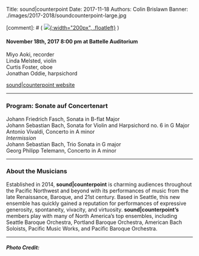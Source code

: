 Title: sound|counterpoint
Date: 2017-11-18
Authors: Colin Brislawn
Banner: ./images/2017-2018/soundcounterpoint-large.jpg

[comment]: # ( [![ ]({filename}/images/2017-2018/YoungArtists400.jpg){:width="200px", .floatleft}]({filename}./SoundCounterpoint.md) )


#### November 18th, 2017 8:00 pm at Battelle Auditorium

Miyo Aoki, recorder <br>
Linda Melsted, violin <br>
Curtis Foster, oboe <br>
Jonathan Oddie, harpsichord

[sound|counterpoint website](http://soundcounterpoint.org/)


---

### Program: Sonate auf Concertenart

Johann Friedrich Fasch, Sonata in B-flat Major <br>
Johann Sebastian Bach, Sonata for Violin and Harpsichord no. 6 in G Major <br>
Antonio Vivaldi, Concerto in A minor <br>
*Intermission* <br>
Johann Sebastian Bach, Trio Sonata in G major <br>
Georg Philipp Telemann, Concerto in A minor

---

### About the Musicians

Established in 2014, **sound|counterpoint** is charming audiences throughout the Pacific
Northwest and beyond with its performances of music from the late Renaissance,
Baroque, and 21st century. Based in Seattle, this new ensemble has quickly gained a
reputation for performances of expressive generosity, spontaneity, vivacity, and
virtuosity. **sound|counterpoint’s** members play with many of North America’s top
ensembles, including Seattle Baroque Orchestra, Portland Baroque Orchestra, American
Bach Soloists, Pacific Music Works, and Pacific Baroque Orchestra.


---

##### Photo Credit:

